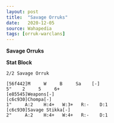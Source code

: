 ```yaml
---
layout: post
title:  "Savage Orruks"
date:   2020-12-05
source: Wahapedia
tags: [orruk-warclans]
---
```


**Savage Orruks**

**Stat Block**
```
2/2 Savage Orruk
```

```
[56f442]M     W     B     Sa    [-]
5"    2     5     6+    
[e85545]Weapons[-]
[c6c930]Chompa[-]
1"     A:2    H:4+   W:3+   R:-    D:1   
[c6c930]Savage Stikka[-]
2"     A:2    H:4+   W:4+   R:-    D:1   
```


